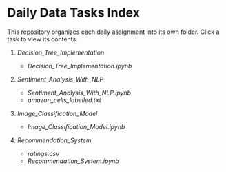 # Daily Data Tasks Index

This repository organizes each daily assignment into its own folder. Click a task to view its contents.

1. *Decision_Tree_Implementation*
   - *Decision_Tree_Implementation.ipynb*

2. *Sentiment_Analysis_With_NLP*
   - *Sentiment_Analysis_With_NLP.ipynb*
   - *amazon_cells_labelled.txt*

3. *Image_Classification_Model*
   - *Image_Classification_Model.ipynb*

4. *Recommendation_System*
   - *ratings.csv*
   - *Recommendation_System.ipynb*
